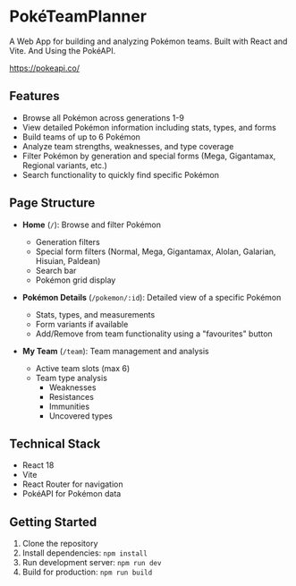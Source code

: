 # PokéTeamPlanner

A Web App for building and analyzing Pokémon teams. Built with React and Vite. And Using the PokéAPI.

https://pokeapi.co/

## Features

- Browse all Pokémon across generations 1-9
- View detailed Pokémon information including stats, types, and forms
- Build teams of up to 6 Pokémon
- Analyze team strengths, weaknesses, and type coverage
- Filter Pokémon by generation and special forms (Mega, Gigantamax, Regional variants, etc.)
- Search functionality to quickly find specific Pokémon

## Page Structure

- **Home** (`/`): Browse and filter Pokémon
  - Generation filters
  - Special form filters (Normal, Mega, Gigantamax, Alolan, Galarian, Hisuian, Paldean)
  - Search bar
  - Pokémon grid display

- **Pokémon Details** (`/pokemon/:id`): Detailed view of a specific Pokémon
  - Stats, types, and measurements
  - Form variants if available
  - Add/Remove from team functionality using a "favourites" button

- **My Team** (`/team`): Team management and analysis
  - Active team slots (max 6)
  - Team type analysis
    - Weaknesses
    - Resistances
    - Immunities
    - Uncovered types

## Technical Stack

- React 18
- Vite
- React Router for navigation
- PokéAPI for Pokémon data

## Getting Started

1. Clone the repository
2. Install dependencies: `npm install`
3. Run development server: `npm run dev`
4. Build for production: `npm run build`
